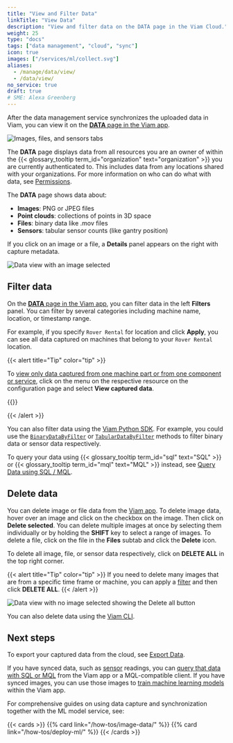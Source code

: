 ```yaml
---
title: "View and Filter Data"
linkTitle: "View Data"
description: "View and filter data on the DATA page in the Viam Cloud."
weight: 25
type: "docs"
tags: ["data management", "cloud", "sync"]
icon: true
images: ["/services/ml/collect.svg"]
aliases:
  - /manage/data/view/
  - /data/view/
no_service: true
draft: true
# SME: Alexa Greenberg
---
```


After the data management service synchronizes the uploaded data in Viam, you can view it on the [**DATA** page in the Viam app](https://app.viam.com/data/view).

![Images, files, and sensors tabs](/services/data/tabs.png)

The **DATA** page displays data from all resources you are an owner of within the {{< glossary_tooltip term_id="organization" text="organization" >}} you are currently authenticated to.
This includes data from any locations shared with your organizations.
For more information on who can do what with data, see [Permissions](/cloud/rbac/#permissions).

The **DATA** page shows data about:

- **Images**: PNG or JPEG files
- **Point clouds**: collections of points in 3D space
- **Files**: binary data like .mov files
- **Sensors**: tabular sensor counts (like gantry position)

If you click on an image or a file, a **Details** panel appears on the right with capture metadata.

![Data view with an image selected](/services/data/data_view.png)

## Filter data

On the [**DATA** page in the Viam app](https://app.viam.com/data/view), you can filter data in the left **Filters** panel.
You can filter by several categories including machine name, location, or timestamp range.

For example, if you specify `Rover Rental` for location and click **Apply**, you can see all data captured on machines that belong to your `Rover Rental` location.

{{< alert title="Tip" color="tip" >}}

To [view only data captured from one machine part or from one component or service](/services/data/capture/#view-captured-data), click on the menu on the respective resource on the configuration page and select **View captured data**.

{{<imgproc src="/services/data/capture-data-menu.png" resize="500x" declaredimensions=true alt="Resource menu with the options Rename, Duplicate, View captured data, and Delete" class="aligncenter">}}

{{< /alert >}}

You can also filter data using the [Viam Python SDK](https://python.viam.dev/).
For example, you could use the [`BinaryDataByFilter`](/appendix/apis/data-client/#binarydatabyfilter) or [`TabularDataByFilter`](/appendix/apis/data-client/#tabulardatabyfilter) methods to filter binary data or sensor data respectively.

To query your data using {{< glossary_tooltip term_id="sql" text="SQL" >}} or {{< glossary_tooltip term_id="mql" text="MQL" >}} instead, see [Query Data using SQL / MQL](/how-tos/sensor-data-query-with-third-party-tools/).

## Delete data

You can delete image or file data from the [Viam app](https://app.viam.com).
To delete image data, hover over an image and click on the checkbox on the image.
Then click on **Delete selected**.
You can delete multiple images at once by selecting them individually or by holding the **SHIFT** key to select a range of images.
To delete a file, click on the file in the **Files** subtab and click the **Delete** icon.

To delete all image, file, or sensor data respectively, click on **DELETE ALL** in the top right corner.

{{< alert title="Tip" color="tip" >}}
If you need to delete many images that are from a specific time frame or machine, you can apply a [filter](#filter-data) and then click **DELETE ALL**.
{{< /alert >}}

![Data view with no image selected showing the Delete all button](/services/data/delete_all.png)

You can also delete data using the [Viam CLI](/cli/).

## Next steps

To export your captured data from the cloud, see [Export Data](../export/).

If you have synced data, such as [sensor](/components/sensor/) readings, you can [query that data with SQL or MQL](/how-tos/sensor-data-query-with-third-party-tools/) from the Viam app or a MQL-compatible client.
If you have synced images, you can use those images to [train machine learning models](/how-tos/deploy-ml/) within the Viam app.

For comprehensive guides on using data capture and synchronization together with the ML model service, see:

{{< cards >}}
{{% card link="/how-tos/image-data/" %}}
{{% card link="/how-tos/deploy-ml/" %}}
{{< /cards >}}
